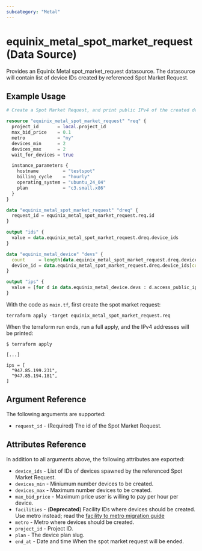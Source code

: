 ```yaml
---
subcategory: "Metal"
---
```


# equinix_metal_spot_market_request (Data Source)

Provides an Equinix Metal spot_market_request datasource. The datasource will contain list of device IDs created by referenced Spot Market Request.

## Example Usage

```terraform
# Create a Spot Market Request, and print public IPv4 of the created devices, if any.

resource "equinix_metal_spot_market_request" "req" {
  project_id       = local.project_id
  max_bid_price    = 0.1
  metro            = "ny"
  devices_min      = 2
  devices_max      = 2
  wait_for_devices = true

  instance_parameters {
    hostname         = "testspot"
    billing_cycle    = "hourly"
    operating_system = "ubuntu_24_04"
    plan             = "c3.small.x86"
  }
}

data "equinix_metal_spot_market_request" "dreq" {
  request_id = equinix_metal_spot_market_request.req.id
}

output "ids" {
  value = data.equinix_metal_spot_market_request.dreq.device_ids
}

data "equinix_metal_device" "devs" {
  count     = length(data.equinix_metal_spot_market_request.dreq.device_ids)
  device_id = data.equinix_metal_spot_market_request.dreq.device_ids[count.index]
}

output "ips" {
  value = [for d in data.equinix_metal_device.devs : d.access_public_ipv4]
}
```

With the code as `main.tf`, first create the spot market request:

```shell
terraform apply -target equinix_metal_spot_market_request.req
```

When the terraform run ends, run a full apply, and the IPv4 addresses will be printed:

```shell
$ terraform apply

[...]

ips = [
  "947.85.199.231",
  "947.85.194.181",
]
```

## Argument Reference

The following arguments are supported:

* `request_id` - (Required) The id of the Spot Market Request.

## Attributes Reference

In addition to all arguments above, the following attributes are exported:

* `device_ids` - List of IDs of devices spawned by the referenced Spot Market Request.
* `devices_min` - Miniumum number devices to be created.
* `devices_max` - Maximum number devices to be created.
* `max_bid_price` - Maximum price user is willing to pay per hour per device.
* `facilities` - (**Deprecated**) Facility IDs where devices should be created. Use metro instead; read the [facility to metro migration guide](https://registry.terraform.io/providers/equinix/equinix/latest/docs/guides/migration_guide_facilities_to_metros_devices)
* `metro` - Metro where devices should be created.
* `project_id` - Project ID.
* `plan` - The device plan slug.
* `end_at` - Date and time When the spot market request will be ended.
